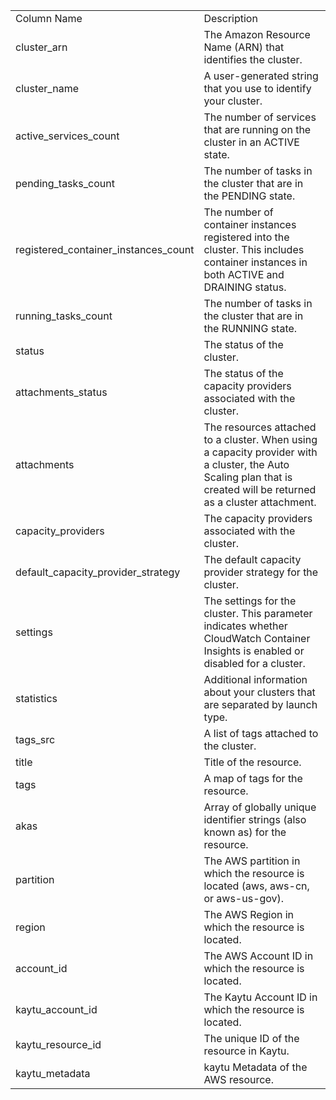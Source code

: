 <table>
	<tr><td>Column Name</td><td>Description</td></tr>
	<tr><td>cluster_arn</td><td>The Amazon Resource Name (ARN) that identifies the cluster.</td></tr>
	<tr><td>cluster_name</td><td>A user-generated string that you use to identify your cluster.</td></tr>
	<tr><td>active_services_count</td><td>The number of services that are running on the cluster in an ACTIVE state.</td></tr>
	<tr><td>pending_tasks_count</td><td>The number of tasks in the cluster that are in the PENDING state.</td></tr>
	<tr><td>registered_container_instances_count</td><td>The number of container instances registered into the cluster. This includes container instances in both ACTIVE and DRAINING status.</td></tr>
	<tr><td>running_tasks_count</td><td>The number of tasks in the cluster that are in the RUNNING state.</td></tr>
	<tr><td>status</td><td>The status of the cluster.</td></tr>
	<tr><td>attachments_status</td><td>The status of the capacity providers associated with the cluster.</td></tr>
	<tr><td>attachments</td><td>The resources attached to a cluster. When using a capacity provider with a cluster, the Auto Scaling plan that is created will be returned as a cluster attachment.</td></tr>
	<tr><td>capacity_providers</td><td>The capacity providers associated with the cluster.</td></tr>
	<tr><td>default_capacity_provider_strategy</td><td>The default capacity provider strategy for the cluster.</td></tr>
	<tr><td>settings</td><td>The settings for the cluster. This parameter indicates whether CloudWatch Container Insights is enabled or disabled for a cluster.</td></tr>
	<tr><td>statistics</td><td>Additional information about your clusters that are separated by launch type.</td></tr>
	<tr><td>tags_src</td><td>A list of tags attached to the cluster.</td></tr>
	<tr><td>title</td><td>Title of the resource.</td></tr>
	<tr><td>tags</td><td>A map of tags for the resource.</td></tr>
	<tr><td>akas</td><td>Array of globally unique identifier strings (also known as) for the resource.</td></tr>
	<tr><td>partition</td><td>The AWS partition in which the resource is located (aws, aws-cn, or aws-us-gov).</td></tr>
	<tr><td>region</td><td>The AWS Region in which the resource is located.</td></tr>
	<tr><td>account_id</td><td>The AWS Account ID in which the resource is located.</td></tr>
	<tr><td>kaytu_account_id</td><td>The Kaytu Account ID in which the resource is located.</td></tr>
	<tr><td>kaytu_resource_id</td><td>The unique ID of the resource in Kaytu.</td></tr>
	<tr><td>kaytu_metadata</td><td>kaytu Metadata of the AWS resource.</td></tr>
</table>